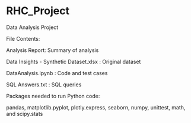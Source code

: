 # RHC_Project
Data Analysis Project

File Contents:

Analysis Report: Summary of analysis

Data Insights - Synthetic Dataset.xlsx : Original dataset

DataAnalysis.ipynb :  Code and test cases

SQL Answers.txt : SQL queries

Packages needed to run Python code:

pandas, matplotlib.pyplot, plotly.express, seaborn, numpy, unittest, math, and scipy.stats
